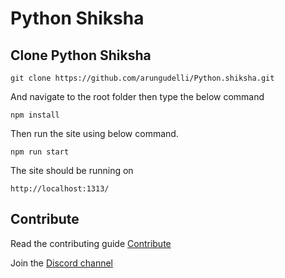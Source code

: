 # Python Shiksha


## Clone Python Shiksha 

```
git clone https://github.com/arungudelli/Python.shiksha.git
```

And navigate to the root folder then type the below command 

```
npm install

```
Then run the site using below command.

```
npm run start
```

The site should be running on 

```
http://localhost:1313/
```

## Contribute

Read the contributing guide [Contribute](CONTRIBUTING.md)

Join the [Discord channel](https://discord.gg/VTP7csbcCG) 

